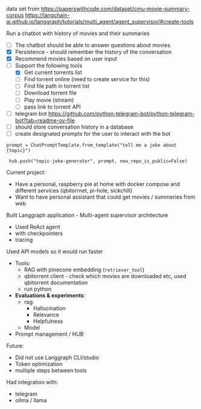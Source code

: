 



data set from https://paperswithcode.com/dataset/cmu-movie-summary-corpus
https://langchain-ai.github.io/langgraph/tutorials/multi_agent/agent_supervisor/#create-tools

Run a chatbot with history of movies and their summaries

- [ ] The chatbot should be able to answer questions about movies 
- [x] Persistence - should remember the history of the conversation
- [x] Recommend movies based on user input
- [ ] Support the following tools
    - [x] Get current torrents list
    - [ ] Find torrent online (need to create service for this)
    - [ ] Find file path in torrent list
    - [ ] Download torrent file
    - [ ] Play movie (stream)
    - [ ] pass link to torrent API
- [ ] telegram bot https://github.com/python-telegram-bot/python-telegram-bot?tab=readme-ov-file
- [ ] should store conversation history in a database
- [ ] create designated prompts for the user to interact with the bot

` prompt = ChatPromptTemplate.from_template("tell me a joke about {topic}") `

` hub.push("topic-joke-generator", prompt, new_repo_is_public=False)`

Current project:

- Have a personal, raspberry pie at home with docker compose and different services (qbitorrnet, pi-hole, sickchill)
- Want to have personal assistant that could get movies / summeries from web

Built Langgraph application - Multi-agent supervisor architecture

- Used ReAct agent
- with checkpointers
- tracing

Used API models so it would run faster

- Tools:
  - RAG with pinecone embedding (`retriever_tool`)
  - qbitorrent client - check which movies are downloaded etc, used qbitorrent documentation
  - run python
- **Evaluations & experiments**:
  - rag:
    - Hallucination
    - Relevance
    - Helpfulness
  - Model
- Prompt management / HUB

Future:

- Did not use Langgraph CLI/studio
- Token optimization
- multiple steps between tools

Had integration with:

- telegram
- ollma / llama